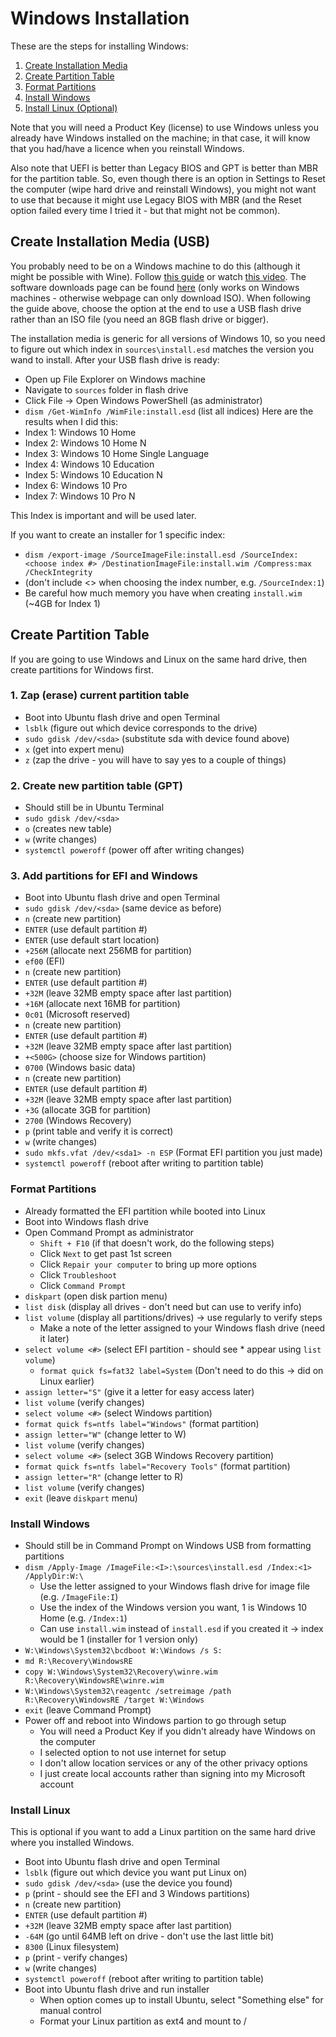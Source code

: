 # Windows Installation
These are the steps for installing Windows:
1. [Create Installation Media](#create-installation-media)
2. [Create Partition Table](#create-partition-table)
3. [Format Partitions](#format-partitions)
4. [Install Windows](#install-windows)
5. [Install Linux (Optional)](#install-linux)

Note that you will need a Product Key (license) to use Windows unless you 
already have Windows installed on the machine; in that case, it will 
know that you had/have a licence when you reinstall Windows.

Also note that UEFI is better than Legacy BIOS and GPT is better than MBR
for the partition table. So, even though there is an option in Settings 
to Reset the computer (wipe hard drive and reinstall Windows), you might 
not want to use that because it might use Legacy BIOS with MBR (and the 
Reset option failed every time I tried it - but that might not be common).

## Create Installation Media (USB)
You probably need to be on a Windows machine to do this (although it might be 
possible with Wine). Follow 
[this guide](https://answers.microsoft.com/en-us/windows/forum/windows_10-windows_install/how-to-create-a-windows-10-installation-media/ad10cb15-1848-40f6-a6ad-094f902f669a) or watch
[this video](https://www.youtube.com/watch?v=1DXzr3eXkd4). The software 
downloads page can be found 
[here](https://www.microsoft.com/en-us/software-download/windows10) (only 
works on Windows machines - otherwise webpage can only download ISO).
When following the guide above, choose the option at the end to use a USB flash 
drive rather than an ISO file (you need an 8GB flash drive or bigger).

The installation media is generic for all versions of Windows 10, so you need 
to figure out which index in `sources\install.esd` matches the version you 
wand to install. After your USB flash drive is ready:
  - Open up File Explorer on Windows machine
  - Navigate to `sources` folder in flash drive
  - Click File -> Open Windows PowerShell (as administrator)
  - `dism /Get-WimInfo /WimFile:install.esd` (list all indices)
Here are the results when I did this:
  - Index 1: Windows 10 Home
  - Index 2: Windows 10 Home N
  - Index 3: Windows 10 Home Single Language
  - Index 4: Windows 10 Education
  - Index 5: Windows 10 Education N
  - Index 6: Windows 10 Pro
  - Index 7: Windows 10 Pro N
  
This Index is important and will be used later.

If you want to create an installer for 1 specific index:
  - `dism /export-image /SourceImageFile:install.esd /SourceIndex:<choose index #> /DestinationImageFile:install.wim /Compress:max /CheckIntegrity`
  - (don't include <> when choosing the index number, e.g. `/SourceIndex:1`)
  - Be careful how much memory you have when creating `install.wim` (~4GB for Index 1)

## Create Partition Table
If you are going to use Windows and Linux on the same hard drive, then create 
partitions for Windows first.

### 1. Zap (erase) current partition table
  - Boot into Ubuntu flash drive and open Terminal
  - `lsblk` (figure out which device corresponds to the drive)
  - `sudo gdisk /dev/<sda>` (substitute sda with device found above)
  - `x` (get into expert menu)
  - `z` (zap the drive - you will have to say yes to a couple of things)
### 2. Create new partition table (GPT)
  - Should still be in Ubuntu Terminal
  - `sudo gdisk /dev/<sda>`
  - `o` (creates new table)
  - `w` (write changes)
  - `systemctl poweroff` (power off after writing changes)
### 3. Add partitions for EFI and Windows
  - Boot into Ubuntu flash drive and open Terminal
  - `sudo gdisk /dev/<sda>` (same device as before)
  - `n` (create new partition)
  - `ENTER` (use default partition #)
  - `ENTER` (use default start location)
  - `+256M` (allocate next 256MB for partition)
  - `ef00` (EFI)
  - `n` (create new partition)
  - `ENTER` (use default partition #)
  - `+32M` (leave 32MB empty space after last partition)
  - `+16M` (allocate next 16MB for partition)
  - `0c01` (Microsoft reserved)
  - `n` (create new partition)
  - `ENTER` (use default partition #)
  - `+32M` (leave 32MB empty space after last partition)
  - `+<500G>` (choose size for Windows partition)
  - `0700` (Windows basic data)
  - `n` (create new partition)
  - `ENTER` (use default partition #)
  - `+32M` (leave 32MB empty space after last partition)
  - `+3G` (allocate 3GB for partition)
  - `2700` (Windows Recovery)
  - `p` (print table and verify it is correct)
  - `w` (write changes)
  - `sudo mkfs.vfat /dev/<sda1> -n ESP` (Format EFI partition you just made)
  - `systemctl poweroff` (reboot after writing to partition table)

### Format Partitions
  - Already formatted the EFI partition while booted into Linux
  - Boot into Windows flash drive
  - Open Command Prompt as administrator
    - `Shift + F10` (if that doesn't work, do the following steps)
    - Click `Next` to get past 1st screen
    - Click `Repair your computer` to bring up more options
    - Click `Troubleshoot`
    - Click `Command Prompt`
  - `diskpart` (open disk partion menu)
  - `list disk` (display all drives - don't need but can use to verify info)
  - `list volume` (display all partitions/drives) -> use regularly to verify steps
    - Make a note of the letter assigned to your Windows flash drive (need it later)
  - `select volume <#>` (select EFI partition - should see * appear using `list volume`)
    - `format quick fs=fat32 label=System` (Don't need to do this -> did on Linux earlier)
  - `assign letter="S"` (give it a letter for easy access later)
  - `list volume` (verify changes)
  - `select volume <#>` (select Windows partition)
  - `format quick fs=ntfs label="Windows"` (format partition)
  - `assign letter="W"` (change letter to W)
  - `list volume` (verify changes)
  - `select volume <#>` (select 3GB Windows Recovery partition)
  - `format quick fs=ntfs label="Recovery Tools"` (format partition)
  - `assign letter="R"` (change letter to R)
  - `list volume` (verify changes)
  - `exit` (leave `diskpart` menu)
  
### Install Windows
  - Should still be in Command Prompt on Windows USB from formatting partitions
  - `dism /Apply-Image /ImageFile:<I>:\sources\install.esd /Index:<1> /ApplyDir:W:\`
    - Use the letter assigned to your Windows flash drive for image file (e.g. `/ImageFile:I`)
    - Use the index of the Windows version you want, 1 is Windows 10 Home (e.g. `/Index:1`)
    - Can use `install.wim` instead of `install.esd` if you created it -> index would be 1 (installer for 1 version only)
  - `W:\Windows\System32\bcdboot W:\Windows /s S:`
  - `md R:\Recovery\WindowsRE`
  - `copy W:\Windows\System32\Recovery\winre.wim R:\Recovery\WindowsRE\winre.wim`
  - `W:\Windows\System32\reagentc /setreimage /path R:\Recovery\WindowsRE /target W:\Windows`
  - `exit` (leave Command Prompt)
  - Power off and reboot into Windows partion to go through setup
    - You will need a Product Key if you didn't already have Windows on the computer
    - I selected option to not use internet for setup
    - I don't allow location services or any of the other privacy options
    - I just create local accounts rather than signing into my Microsoft account
    
### Install Linux
This is optional if you want to add a Linux partition on the same hard drive 
where you installed Windows.
  - Boot into Ubuntu flash drive and open Terminal
  - `lsblk` (figure out which device you want put Linux on)
  - `sudo gdisk /dev/<sda>` (use the device you found)
  - `p` (print - should see the EFI and 3 Windows partitions)
  - `n` (create new partition)
  - `ENTER` (use default partition #)
  - `+32M` (leave 32MB empty space after last partition)
  - `-64M` (go until 64MB left on drive - don't use the last little bit)
  - `8300` (Linux filesystem)
  - `p` (print - verify changes)
  - `w` (write changes)
  - `systemctl poweroff` (reboot after writing to partition table)
  - Boot into Ubuntu flash drive and run installer
    - When option comes up to install Ubuntu, select "Something else" for manual control
    - Format your Linux partition as ext4 and mount to /

